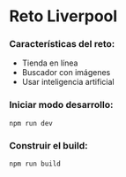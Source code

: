 # Reto Liverpool

### Características del reto:
- Tienda en línea
- Buscador con imágenes
- Usar inteligencia artificial


### Iniciar modo desarrollo:
```
npm run dev
```

### Construir el build:
```
npm run build
```